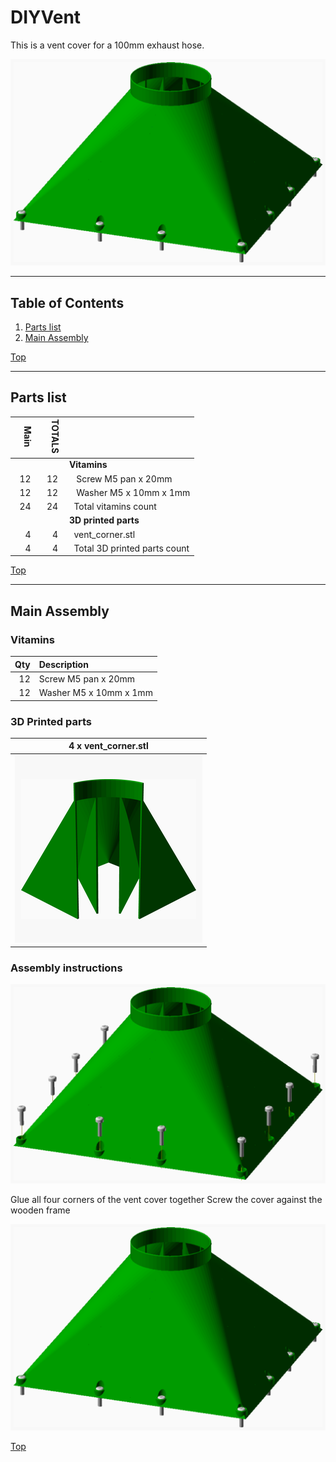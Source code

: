 <a name="TOP"></a>
# DIYVent
This is a vent cover for a 100mm exhaust hose.

![Main Assembly](assemblies/main_assembled.png)


---
## Table of Contents
1. [Parts list](#Parts_list)
1. [Main Assembly](#main_assembly)

[Top](#TOP)

---
<a name="Parts_list"></a>
## Parts list
| <span style="writing-mode: vertical-rl; text-orientation: mixed;">Main</span> | <span style="writing-mode: vertical-rl; text-orientation: mixed;">TOTALS</span> |  |
|---:|---:|:---|
|  | | **Vitamins** |
| &nbsp;&nbsp;12&nbsp; |  &nbsp;&nbsp;12&nbsp; | &nbsp;&nbsp; Screw M5 pan x 20mm |
| &nbsp;&nbsp;12&nbsp; |  &nbsp;&nbsp;12&nbsp; | &nbsp;&nbsp; Washer  M5 x 10mm x 1mm |
| &nbsp;&nbsp;24&nbsp; | &nbsp;&nbsp;24&nbsp; | &nbsp;&nbsp;Total vitamins count |
|  | | **3D printed parts** |
| &nbsp;&nbsp;4&nbsp; |  &nbsp;&nbsp;4&nbsp; | &nbsp;&nbsp;vent_corner.stl |
| &nbsp;&nbsp;4&nbsp; | &nbsp;&nbsp;4&nbsp; | &nbsp;&nbsp;Total 3D printed parts count |

[Top](#TOP)

---
<a name="main_assembly"></a>
## Main Assembly
### Vitamins
|Qty|Description|
|---:|:----------|
|12| Screw M5 pan x 20mm|
|12| Washer  M5 x 10mm x 1mm|


### 3D Printed parts

| 4 x vent_corner.stl |
|---|
| ![vent_corner.stl](stls/vent_corner.png) 



### Assembly instructions
![main_assembly](assemblies/main_assembly.png)

Glue all four corners of the vent cover together 
Screw the cover against the wooden frame 

![main_assembled](assemblies/main_assembled.png)

[Top](#TOP)
